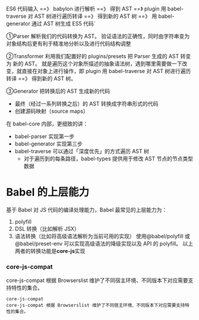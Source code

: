 ES6 代码输入 ==》 babylon 进行解析 ==》 得到 AST
==》 plugin 用 babel-traverse 对 AST 树进行遍历转译 ==》 得到新的 AST 树
==》 用 babel-generator 通过 AST 树生成 ES5 代码`


①Parser 解析我们的代码转换为 AST。 验证语法的正确性，同时由字符串变为对象结构后更有利于精准地分析以及进行代码结构调整

②Transformer 利用我们配置好的 plugins/presets 把 Parser 生成的 AST 转变为 新的 AST。
就是遍历这个对象所描述的抽象语法树，遇到哪里需要做一下改变，就直接在对象上进行操作，即 plugin 用 babel-traverse 对 AST 树进行遍历转译 ==》 得到新的 AST 树。

③Generator 把转换后的 AST 生成新的代码
- 最终（经过一系列转换之后）的 AST 转换成字符串形式的代码
- 创建源码映射（source maps）


在 babel-core 内部，更细致的讲：
- babel-parser 实现第一步
- babel-generator 实现第三步
- babel-traverse 可以通过「深度优先」的方式遍历 AST 树
    - 对于遍历到的每条路径，babel-types 提供用于修改 AST 节点的节点类型数据


# Babel 的上层能力
基于 Babel 对 JS 代码的编译处理能力，Babel 最常见的上层能力为：
1. polyfill
2. DSL 转换（比如解析 JSX）
3. 语法转换（比如将高级语法解析为当前可用的实现）
使用@babel/polyfill 或@babel/preset-env 可以实现高级语法的降级实现以及 API 的 polyfill。
以上两者的转换功能是**core-js**实现



### core-js-compat
core-js-compat 根据 Browserslist 维护了不同宿主环境、不同版本下对应需要支持特性的集合。
```
core-js-compat
core-js-compat 根据 Browserslist 维护了不同宿主环境、不同版本下对应需要支持特性的集合。
```